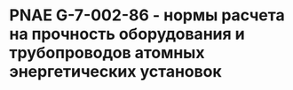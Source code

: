 # PNAE G-7-002-86 - нормы расчета на прочность оборудования и трубопроводов атомных энергетических установок
